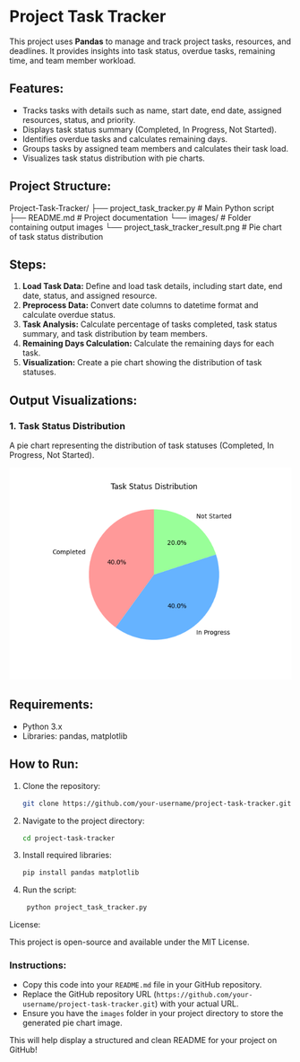 # Project Task Tracker

This project uses **Pandas** to manage and track project tasks, resources, and deadlines. It provides insights into task status, overdue tasks, remaining time, and team member workload.

## Features:
- Tracks tasks with details such as name, start date, end date, assigned resources, status, and priority.
- Displays task status summary (Completed, In Progress, Not Started).
- Identifies overdue tasks and calculates remaining days.
- Groups tasks by assigned team members and calculates their task load.
- Visualizes task status distribution with pie charts.

## Project Structure:
Project-Task-Tracker/ ├── project_task_tracker.py # Main Python script ├── README.md # Project documentation └── images/ # Folder containing output images └── project_task_tracker_result.png # Pie chart of task status distribution


## Steps:
1. **Load Task Data:** Define and load task details, including start date, end date, status, and assigned resource.
2. **Preprocess Data:** Convert date columns to datetime format and calculate overdue status.
3. **Task Analysis:** Calculate percentage of tasks completed, task status summary, and task distribution by team members.
4. **Remaining Days Calculation:** Calculate the remaining days for each task.
5. **Visualization:** Create a pie chart showing the distribution of task statuses.

## Output Visualizations:

### 1. Task Status Distribution
A pie chart representing the distribution of task statuses (Completed, In Progress, Not Started).

![Project Task Tracker Output](images/project_task_tracker_result.png)

## Requirements:
- Python 3.x
- Libraries: pandas, matplotlib

## How to Run:
1. Clone the repository:
   ```bash
   git clone https://github.com/your-username/project-task-tracker.git

2. Navigate to the project directory:
   ```bash
   cd project-task-tracker

3. Install required libraries:
   ```bash
   pip install pandas matplotlib

4. Run the script:
   ```bash
    python project_task_tracker.py

License:

This project is open-source and available under the MIT License.


### Instructions:
- Copy this code into your `README.md` file in your GitHub repository.
- Replace the GitHub repository URL (`https://github.com/your-username/project-task-tracker.git`) with your actual URL.
- Ensure you have the `images` folder in your project directory to store the generated pie chart image.

This will help display a structured and clean README for your project on GitHub!
